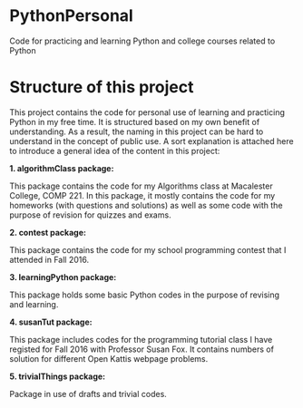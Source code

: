 # PythonPersonal
Code for practicing and learning Python and college courses related to Python
# Structure of this project  
This project contains the code for personal use of learning and practicing Python in my free time. It is structured based on my own benefit
of understanding. As a result, the naming in this project can be hard to understand in the concept of public use. A sort explanation is 
attached here to introduce a general idea of the content in this project:  

**1. algorithmClass package:**

 This package contains the code for my Algorithms class at Macalester College, COMP 221. In this package, it mostly contains the code for my
 homeworks (with questions and solutions) as well as some code with the purpose of revision for quizzes and exams.  
 
**2. contest package:**  

 This package contains the code for my school programming contest that I attended in Fall 2016.  
 
**3. learningPython package:**  

 This package holds some basic Python codes in the purpose of revising and learning.  
 
**4. susanTut package:**  

 This package includes codes for the programming tutorial class I have registed for Fall 2016 with Professor Susan Fox. It contains numbers
 of solution for different Open Kattis webpage problems.  
 
**5. trivialThings package:**  

 Package in use of drafts and trivial codes.

